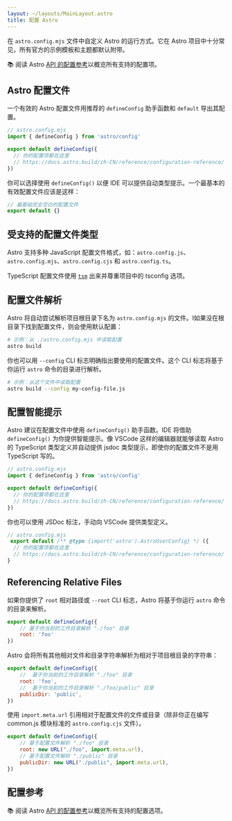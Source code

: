 ```yaml
---
layout: ~/layouts/MainLayout.astro
title: 配置 Astro
---
```


在 `astro.config.mjs` 文件中自定义 Astro 的运行方式。它在 Astro 项目中十分常见，所有官方的示例模板和主题都默认附带。

📚 阅读 Astro [API 的配置参考](/zh-CN/reference/configuration-reference/)以概览所有支持的配置项。

## Astro 配置文件

一个有效的 Astro 配置文件用推荐的 `defineConfig` 助手函数和 `default` 导出其配置。

```js
// astro.config.mjs
import { defineConfig } from 'astro/config'

export default defineConfig({
  // 你的配置项都在这里
  // https://docs.astro.build/zh-CN/reference/configuration-reference/
})
```

你可以选择使用 `defineConfig()` 以便 IDE 可以提供自动类型提示。一个最基本的有效配置文件应该是这样：

```js
// 最基础完全空白的配置文件
export default {}
```

## 受支持的配置文件类型

Astro 支持多种 JavaScript 配置文件格式，如：`astro.config.js`、`astro.config.mjs`、`astro.config.cjs` 和 `astro.config.ts`。

TypeScript 配置文件使用 [`tsm`](https://github.com/lukeed/tsm) 出来并尊重项目中的 tsconfig 选项。

## 配置文件解析

Astro 将自动尝试解析项目根目录下名为 `astro.config.mjs` 的文件。I如果没在根目录下找到配置文件，则会使用默认配置：

```bash
# 示例：从 ./astro.config.mjs 中读取配置
astro build
```

你也可以用 `--config` CLI 标志明确指出要使用的配置文件。这个 CLI 标志将基于你运行 `astro` 命令的目录进行解析。

```bash
# 示例：从这个文件中读取配置
astro build --config my-config-file.js
```

## 配置智能提示

Astro 建议在配置文件中使用 `defineConfig()` 助手函数。IDE 将借助 `defineConfig()` 为你提供智能提示。像 VSCode 这样的编辑器就能够读取 Astro 的 TypeScript 类型定义并自动提供 jsdoc 类型提示，即使你的配置文件不是用 TypeScript 写的。

```js
// astro.config.mjs
import { defineConfig } from 'astro/config'

export default defineConfig({
  // 你的配置项都在这里
  // https://docs.astro.build/zh-CN/reference/configuration-reference/
})
```

你也可以使用 JSDoc 标注，手动向 VSCode 提供类型定义。

```js
// astro.config.mjs
 export default /** @type {import('astro').AstroUserConfig} */ ({
  // 你的配置项都在这里
  // https://docs.astro.build/zh-CN/reference/configuration-reference/
}
```

## Referencing Relative Files

如果你提供了 `root` 相对路径或 `--root` CLI 标志，Astro 将基于你运行 `astro` 命令的目录来解析。

```js
export default defineConfig({
    // 基于你当前的工作目录解析 "./foo" 目录
    root: 'foo'
})
```

Astro 会将所有其他相对文件和目录字符串解析为相对于项目根目录的字符串：

```js
export default defineConfig({
    //  基于你当前的工作目录解析 "./foo" 目录
    root: 'foo',
    //  基于你当前的工作目录解析 "./foo/public" 目录
    publicDir: 'public',
})
```

使用 `import.meta.url` 引用相对于配置文件的文件或目录（除非你正在编写 common.js 模块标准的 `astro.config.cjs` 文件）。

```js
export default defineConfig({
    // 基于配置文件解析 "./foo" 目录
    root: new URL("./foo", import.meta.url),
    // 基于配置文件解析 "./public" 目录
    publicDir: new URL("./public", import.meta.url),
})
```

## 配置参考

📚 阅读 Astro [API 的配置参考](/zh-CN/reference/configuration-reference/)以概览所有支持的配置选项。
